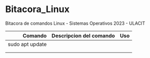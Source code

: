 # Bitacora_Linux
Bitacora de comandos Linux - Sistemas Operativos 2023 - ULACIT

|          Comando            |             Descripcion del comando                     | Uso |
|----------------------------:|---------------------------------------------------------|-----|
|  sudo apt update            |                                                         |     |
|                             |                                                         |     |
|                             |                                                         |     |
